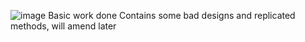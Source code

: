 ![image](https://github.com/laurelwong00/Yahoo-Finance-Fetching-Project/assets/164827058/9505de01-a0cb-4efb-8af2-1f394cd4d491)
Basic work done 
Contains some bad designs and replicated methods, will amend later
